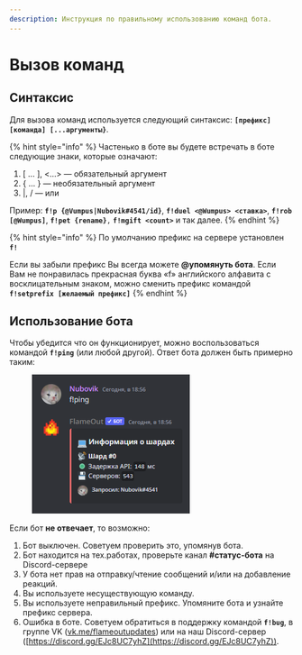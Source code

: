 ```yaml
---
description: Инструкция по правильному использованию команд бота.
---
```


# Вызов команд

## Синтаксис

Для вызова команд используется следующий синтаксис: **`[префикс][команда] [...аргументы}`**.

{% hint style="info" %}
Частенько в боте вы будете встречать в боте следующие знаки, которые означают:

1. \[ ... ], <...> — обязательный аргумент
2. { ... } — необязательный аргумент
3. |, / — или

Пример: **`f!p {@Vumpus|Nubovik#4541/id}`**, **`f!duel <@Wumpus> <ставка>`**, **`f!rob [@Wumpus]`**, **`f!pet {rename}`**`,` **`f!mgift <count>`** и так далее.
{% endhint %}

{% hint style="info" %}
По умолчанию префикс на сервере установлен **`f!`**

Если вы забыли префикс Вы всегда можете **@упомянуть бота**. Если Вам не понравилась прекрасная буква «f» английского алфавита с восклицательным знаком, можно сменить префикс командой **`f!setprefix [желаемый префикс]`**
{% endhint %}

## Использование бота

Чтобы убедится что он функционирует, можно воспользоваться командой **`f!ping`** (или любой другой). Ответ бота должен быть примерно таким:

<figure><img src="../.gitbook/assets/image (10).png" alt=""><figcaption></figcaption></figure>

Если бот **не отвечает**, то возможно:

1. Бот выключен. Советуем проверить это, упомянув бота.
2. Бот находится на тех.работах, проверьте канал **#статус-бота** на Discord-сервере
3. У бота нет прав на отправку/чтение сообщений и/или на добавление реакций.
4. Вы используете несуществующую команду.
5. Вы используете неправильный префикс. Упомяните бота и узнайте префикс сервера.
6. Ошибка в боте. Советуем обратиться в поддержку командой **`f!bug`**, в группе VK ([vk.me/flameoutupdates](https://vk.me/flameoutupdates)) или на наш Discord-сервер ([https://discord.gg/EJc8UC7yhZ](https://discord.gg/EJc8UC7yhZ)).
